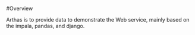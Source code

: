 #Overview

Arthas is to provide data to demonstrate the Web service, mainly based on the impala, pandas, and django.


